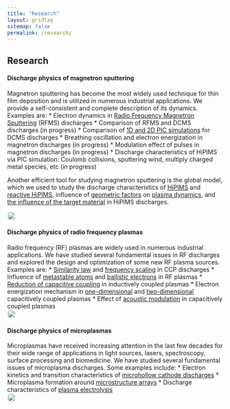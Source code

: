 ```yaml
---
title: "Research"
layout: gridlay
sitemap: false
permalink: /research/
---
```


<!-- <style> -->
<!-- iframe { -->
<!--   height: 100%; -->
<!--   width: 175px !important; -->
<!--   display: inline; -->
<!--   vertical-align:middle; -->
<!--   margin:0px !important; -->
<!--   padding:0px !important; -->
<!--   width: 175px; -->
<!--   display: inline; -->
<!--   vertical-align:middle; -->
<!--   border: 1px solid red; -->
<!-- } -->
<!-- .col-md-3 { -->
<!--   margin:0px !important; -->
<!--   padding:0px !important; -->
<!--   overflow:hidden; -->
<!--   display: table-cell; -->
<!--   text-align:center; -->
<!--   background: white; -->
<!--   width: 175px; -->
<!--   border: 0px solid transparent; -->
<!--   border-radius:20px; -->
<!-- } -->
<!-- </style> -->

<style>
img{
  border-radius: 10px;
}
.col-md-3 {
  margin-top:10px;
  margin-bottom:10px;
  padding:0px;
  display:block;
  overflow:hidden;
  text-align:center;
  display: table-cell;
  background: white;
  border-radius: 20px;
  height: auto;
  <!-- border: 1px solid black; -->
}
iframe {
  margin:0;
  padding:0;
  width: 175px;
  display: inline;
  vertical-align: middle;
}
</style>

  <!-- border: 5px solid red; -->
  <!-- margin-bottom:5px; -->
  <!-- margin-left:5px; -->
  <!-- float: none; -->

## Research

<div class="jumbotron">
<div class="row align-items-end">
<div class="col-md-9 col-sm-12">
 <h4>Discharge physics of magnetron sputtering</h4>
Magnetron sputtering has become the most widely used technique for thin film deposition and is utilized in numerous industrial applications.
We provide a self-consistent and complete description of its dynamics.
Examples are:
* Electron dynamics in <a href="{{ site.url }}{{ site.baseurl }}/papers/zheng20psst.pdf" target="_blank">Radio Frequency Magnetron Sputtering</a> (RFMS) discharges
* Comparison of RFMS and DCMS discharges (in progress)
* Comparison of <a href="{{ site.url }}{{ site.baseurl }}/papers/zheng20pop.pdf" target="_blank">1D and 2D PIC simulations</a> for DCMS discharges
* Breathing oscillation and electron energization in magnetron discharges (in progress) 
* Modulation effect of pulses in magnetron discharges (in progress)
* Discharge characteristics of HiPIMS via PIC simulation: Coulomb collisions, sputtering wind, multiply charged metal species, etc (in progress)

Another efficient tool for studying magnetron sputtering is the global model, which we used to study the discharge characteristics of <a href="{{ site.url }}{{ site.baseurl }}/papers/zheng15_press_effec_energ_depos_cu.pdf" target="_blank">HiPIMS</a> and <a href="{{ site.url }}{{ site.baseurl }}/papers/zheng17_global_plasm_model_react_depos.pdf" target="_blank">reactive HiPIMS</a>,
influence of <a href="{{ site.url }}{{ site.baseurl }}/papers/cui19_hollow_cathod_effec_modif_time.pdf" target="_blank">geometric factors</a> on <a href="{{ site.url }}{{ site.baseurl }}/papers/cui20_nano_secon_tempor_partic_behav.pdf" target="_blank">plasma dynamics</a>,
and <a href="{{ site.url }}{{ site.baseurl }}/papers/zheng19_disch_depos_charac_high_power.pdf" target="_blank">the influence of the target material</a> in HiPIMS discharges.

</div>
<div class="col-md-3 col-sm-12" style="background-color:transparent;">
  <img src="{{ site.url }}{{ site.baseurl }}/images/research_rfms.gif" width="200%"/>
</div>
</div>
</div>


<div class="jumbotron">
<div class="row align-items-end">
<div class="col-md-9 col-sm-12">
 <h4>Discharge physics of radio frequency plasmas</h4>
Radio frequency (RF) plasmas are widely used in numerous industrial applications.
We have studied several fundamental issues in RF discharges and explored the design and optimization of some new RF plasma sources.
Examples are:
* <a href="{{ site.url }}{{ site.baseurl }}/papers/fu20_simil_law_frequen_scalin_low.pdf" target="_blank">Similarity law</a> and <a href="{{ site.url }}{{ site.baseurl }}/papers/fu20_simil_capac_radio_frequen_disch_nonloc_regim.pdf" target="_blank">frequency scaling</a> in CCP discharges
* Influence of <a href="{{ site.url }}{{ site.baseurl }}/papers/zheng20_influen_metas_atoms_low_press.pdf" target="_blank">metastable atoms</a> and <a href="{{ site.url }}{{ site.baseurl }}/papers/fu20_high_energ_ballis_elect_low.pdf" target="_blank">ballistic electrons</a> in RF plasmas
* <a href="{{ site.url }}{{ site.baseurl }}/papers/zheng19_reduc_capac_coupl_induc_coupl.pdf" target="_blank">Reduction of capacitive coupling</a> in inductively coupled plasmas
* Electron energization mechanism in <a href="{{ site.url }}{{ site.baseurl }}/papers/zheng19_enhan_ohmic_heatin_by_hall.pdf" target="_blank">one-dimensional</a> and <a href="{{ site.url }}{{ site.baseurl }}/papers/zheng20psst.pdf" target="_blank">two-dimensional</a> capacitively coupled plasmas
* Effect of <a href="{{ site.url }}{{ site.baseurl }}/papers/zheng18_acous_stand_wave_modul_capac_coupl_plasm.pdf" target="_blank">acoustic modulation</a> in capacitively coupled plasmas

</div>
<div class="col-md-3 col-sm-12" style="background-color:transparent;">
  <img src="{{ site.url }}{{ site.baseurl }}/images/ccp.jpg" width="100%"/>
</div>
</div>
</div>


<div class="jumbotron">
<div class="row align-items-end">
<div class="col-md-9 col-sm-12">
 <h4>Discharge physics of microplasmas</h4>
Microplasmas have received increasing attention in the last few decades for their wide range of applications in light sources, lasers, spectroscopy, surface processing and biomedicine.
We have studied several fundamental issues of microplasma discharges.
Some examples include:
* Electron kinetics and transition characteristics of <a href="{{ site.url }}{{ site.baseurl }}/papers/fu21_trans_charac_elect_kinet_microh_cathod_disch.pdf" target="_blank">microhollow cathode discharges</a>
* Microplasma formation around <a href="{{ site.url }}{{ site.baseurl }}/papers/fu21_trans_charac_elect_kinet_microh_cathod_disch.pdf" target="_blank">microstructure arrays</a>
* Discharge characteristics of <a href="{{ site.url }}{{ site.baseurl }}/papers/fu21_trans_charac_elect_kinet_microh_cathod_disch.pdf" target="_blank">plasma electrolysis</a>

</div>
<div class="col-md-3 col-sm-12" style="background-color:transparent;">
  <img src="{{ site.url }}{{ site.baseurl }}/images/actuator.gif" width="100%"/>
</div>
</div>
</div>


<!-- <div class="jumbotron">
<div class="row align-items-end">
<div class="col-md-9 col-sm-12">
 <h4>Similarity law in plasma discharges</h4>
 To be completed.

</div>
<div class="col-md-3 col-sm-12" style="background-color:transparent;">
  <img src="{{ site.url }}{{ site.baseurl }}/images/similarity.jpg" width="100%"/>
</div>
</div>
</div> -->